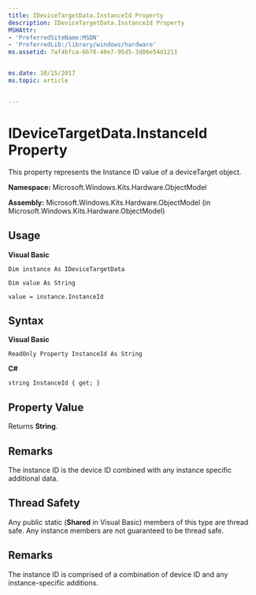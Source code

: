 ```yaml
---
title: IDeviceTargetData.InstanceId Property
description: IDeviceTargetData.InstanceId Property
MSHAttr:
- 'PreferredSiteName:MSDN'
- 'PreferredLib:/library/windows/hardware'
ms.assetid: 7af4bfca-6b78-40e7-95d5-3d06e54d1211


ms.date: 10/15/2017
ms.topic: article


---
```


# IDeviceTargetData.InstanceId Property


This property represents the Instance ID value of a deviceTarget object.

**Namespace:** Microsoft.Windows.Kits.Hardware.ObjectModel

**Assembly:** Microsoft.Windows.Kits.Hardware.ObjectModel (in Microsoft.Windows.Kits.Hardware.ObjectModel)

## <span id="Usage"></span><span id="usage"></span><span id="USAGE"></span>Usage


**Visual Basic**

`Dim instance As IDeviceTargetData`

`Dim value As String`

`value = instance.InstanceId`

## <span id="Syntax"></span><span id="syntax"></span><span id="SYNTAX"></span>Syntax


**Visual Basic**

`ReadOnly Property InstanceId As String`

**C#**

`string InstanceId { get; }`

## <span id="Property_Value"></span><span id="property_value"></span><span id="PROPERTY_VALUE"></span>Property Value


Returns **String**.

## <span id="Remarks"></span><span id="remarks"></span><span id="REMARKS"></span>Remarks


The instance ID is the device ID combined with any instance specific additional data.

## <span id="Thread_Safety"></span><span id="thread_safety"></span><span id="THREAD_SAFETY"></span>Thread Safety


Any public static (**Shared** in Visual Basic) members of this type are thread safe. Any instance members are not guaranteed to be thread safe.

## <span id="Remarks"></span><span id="remarks"></span><span id="REMARKS"></span>Remarks


The instance ID is comprised of a combination of device ID and any instance-specific additions.

 

 






